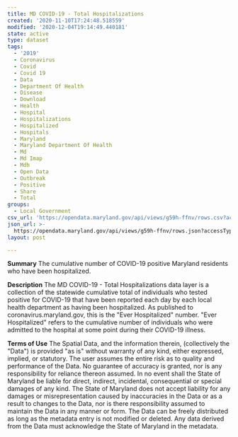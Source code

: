 ```yaml
---
title: MD COVID-19 - Total Hospitalizations
created: '2020-11-10T17:24:48.518559'
modified: '2020-12-04T19:14:49.440181'
state: active
type: dataset
tags:
  - '2019'
  - Coronavirus
  - Covid
  - Covid 19
  - Data
  - Department Of Health
  - Disease
  - Download
  - Health
  - Hospital
  - Hospitalizations
  - Hospitalized
  - Hospitals
  - Maryland
  - Maryland Department Of Health
  - Md
  - Md Imap
  - Mdh
  - Open Data
  - Outbreak
  - Positive
  - Share
  - Total
groups:
  - Local Government
csv_url: 'https://opendata.maryland.gov/api/views/g59h-ffnv/rows.csv?accessType=DOWNLOAD'
json_url: >-
  https://opendata.maryland.gov/api/views/g59h-ffnv/rows.json?accessType=DOWNLOAD
layout: post

---
```

<b>Summary</b>
The cumulative number of COVID-19 positive Maryland residents who have been hospitalized.

<b>Description</b>
The MD COVID-19 - Total Hospitalizations data layer is a collection of the statewide cumulative total of individuals who tested positive for COVID-19 that have been reported each day by each local health department as having been hospitalized. As published to coronavirus.maryland.gov, this is the "Ever Hospitalized" number. "Ever Hospitalized" refers to the cumulative number of individuals who were admitted to the hospital at some point during their COVID-19 illness.

<b>Terms of Use</b>
The Spatial Data, and the information therein, (collectively the "Data") is provided "as is" without warranty of any kind, either expressed, implied, or statutory. The user assumes the entire risk as to quality and performance of the Data. No guarantee of accuracy is granted, nor is any responsibility for reliance thereon assumed. In no event shall the State of Maryland be liable for direct, indirect, incidental, consequential or special damages of any kind. The State of Maryland does not accept liability for any damages or misrepresentation caused by inaccuracies in the Data or as a result to changes to the Data, nor is there responsibility assumed to maintain the Data in any manner or form. The Data can be freely distributed as long as the metadata entry is not modified or deleted. Any data derived from the Data must acknowledge the State of Maryland in the metadata.
